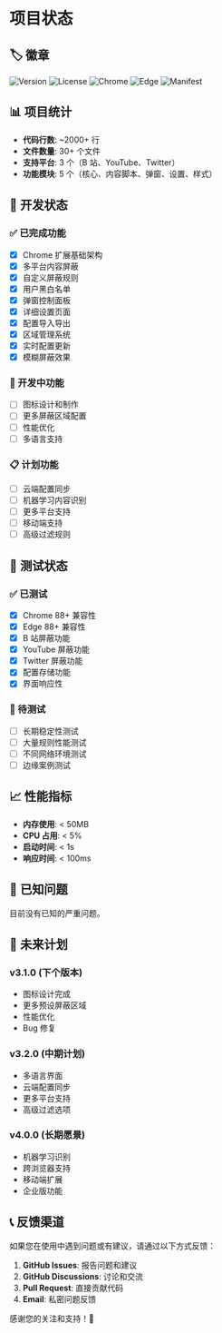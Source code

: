 # 项目状态

## 🏷️ 徽章

![Version](https://img.shields.io/badge/version-3.0.0-blue.svg)
![License](https://img.shields.io/badge/license-MIT-green.svg)
![Chrome](https://img.shields.io/badge/chrome-88%2B-brightgreen.svg)
![Edge](https://img.shields.io/badge/edge-88%2B-brightgreen.svg)
![Manifest](https://img.shields.io/badge/manifest-v3-orange.svg)

## 📊 项目统计

- **代码行数**: ~2000+ 行
- **文件数量**: 30+ 个文件
- **支持平台**: 3 个（B 站、YouTube、Twitter）
- **功能模块**: 5 个（核心、内容脚本、弹窗、设置、样式）

## 🚀 开发状态

### ✅ 已完成功能

- [x] Chrome 扩展基础架构
- [x] 多平台内容屏蔽
- [x] 自定义屏蔽规则
- [x] 用户黑白名单
- [x] 弹窗控制面板
- [x] 详细设置页面
- [x] 配置导入导出
- [x] 区域管理系统
- [x] 实时配置更新
- [x] 模糊屏蔽效果

### 🔄 开发中功能

- [ ] 图标设计和制作
- [ ] 更多屏蔽区域配置
- [ ] 性能优化
- [ ] 多语言支持

### 📋 计划功能

- [ ] 云端配置同步
- [ ] 机器学习内容识别
- [ ] 更多平台支持
- [ ] 移动端支持
- [ ] 高级过滤规则

## 🧪 测试状态

### ✅ 已测试

- [x] Chrome 88+ 兼容性
- [x] Edge 88+ 兼容性
- [x] B 站屏蔽功能
- [x] YouTube 屏蔽功能
- [x] Twitter 屏蔽功能
- [x] 配置存储功能
- [x] 界面响应性

### 🔄 待测试

- [ ] 长期稳定性测试
- [ ] 大量规则性能测试
- [ ] 不同网络环境测试
- [ ] 边缘案例测试

## 📈 性能指标

- **内存使用**: < 50MB
- **CPU 占用**: < 5%
- **启动时间**: < 1s
- **响应时间**: < 100ms

## 🐛 已知问题

目前没有已知的严重问题。

## 🔮 未来计划

### v3.1.0 (下个版本)

- 图标设计完成
- 更多预设屏蔽区域
- 性能优化
- Bug 修复

### v3.2.0 (中期计划)

- 多语言界面
- 云端配置同步
- 更多平台支持
- 高级过滤选项

### v4.0.0 (长期愿景)

- 机器学习识别
- 跨浏览器支持
- 移动端扩展
- 企业版功能

## 📞 反馈渠道

如果您在使用中遇到问题或有建议，请通过以下方式反馈：

1. **GitHub Issues**: 报告问题和建议
2. **GitHub Discussions**: 讨论和交流
3. **Pull Request**: 直接贡献代码
4. **Email**: 私密问题反馈

感谢您的关注和支持！🎉
